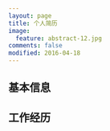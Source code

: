 ```yaml
---
layout: page
title: 个人简历
image:
  feature: abstract-12.jpg
comments: false
modified: 2016-04-18
---
```


## 基本信息

## 工作经历
